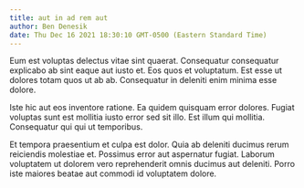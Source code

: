 ```yaml
---
title: aut in ad rem aut
author: Ben Denesik
date: Thu Dec 16 2021 18:30:10 GMT-0500 (Eastern Standard Time)
---
```

Eum est voluptas delectus vitae sint quaerat. Consequatur consequatur explicabo ab sint eaque aut iusto et. Eos quos et voluptatum. Est esse ut dolores totam quos ut ab ab. Consequatur in deleniti enim minima esse dolore.

 Iste hic aut eos inventore ratione. Ea quidem quisquam error dolores. Fugiat voluptas sunt est mollitia iusto error sed sit illo. Est illum qui mollitia. Consequatur qui qui ut temporibus.

 Et tempora praesentium et culpa est dolor. Quia ab deleniti ducimus rerum reiciendis molestiae et. Possimus error aut aspernatur fugiat. Laborum voluptatem ut dolorem vero reprehenderit omnis ducimus aut deleniti. Porro iste maiores beatae aut commodi id voluptatem dolore.